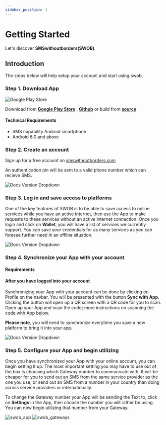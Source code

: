 ```yaml
---
sidebar_position: 1
---
```


# Getting Started

Let's discover **SMSwithoutborders(SWOB)**.

## Introduction

The steps below will help setup your account and start using swob.

### Step 1. Download App

![Google Play Store](/img/swob_on_playstore.png)

Download from [**Google Play Store**](https://play.google.com/store/apps/details?id=com.afkanerd.sw0b) , [**Github**](https://github.com/smswithoutborders/SMSwithoutBorders-Android/releases/tag/v1.0) or build from [**source**](https://github.com/smswithoutborders/SMSwithoutBorders-Android)

#### Technical Requirements

- SMS capability Android smartphone
- Android 6.0 and above

### Step 2. Create an account

Sign up for a free account on [smswithoutborders.com](https://smswithoutborders.com/sign-up)

An authentication pin will be sent to a valid phone number which can recieve SMS.

![Docs Version Dropdown](/img/swob_signup.png)

### Step 3. Log in and save access to platforms

One of the key features of SWOB is to be able to save access to online services while you have an active internet, then use the App to make requests to these services without an active internet connection. Once you login and click on **Wallet**, you will have a list of services we currently support. You can save your credentials for as many services as you can foresee further need in an offline situation.

![Docs Version Dropdown](/img/swob_wallet.png)

### Step 4. Synchronize your App with your account

#### Requirements

#### After you have logged into your account

Synchronizing your App with your account can be done by clicking on Profile on the navbar. You will be presented with the button **Sync with App**. Clicking the button will open up a QR screen with a QR code for you to scan. Open up your App and scan the code; more instructions on scanning the code with App below.

**Please note**, you will need to synchronize everytime you save a new platform to bring it into your app.

![Docs Version Dropdown](/img/swob_sync.png)

### Step 5. Configure your App and begin utilizing

Once you have synchronized your App with your online account, you can begin setting it up. The most important setting you may have to use out of the box is choosing which Gateway number to communicate with. It will be cheaper for you to send out an SMS from the same service provider as the one you use, or send out an SMS from a number in your country than doing across service providers or internationally.

To change the Gateway number your App will be sending the Text to, click on **Settings** in the App, then choose the number you will rather be using. You can now begin utilizing that number from your Gateway.

![swob_app](/img/swob_app.webp)
![swob_gateways](/img/swob_gateways.webp)
